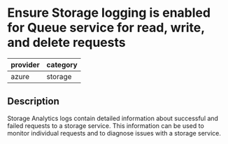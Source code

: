 # Ensure Storage logging is enabled for Queue service for read, write, and delete requests

provider | category
--- | ---
azure | storage

## Description
Storage Analytics logs contain detailed information about successful and failed requests to a storage service. This information can be used to monitor individual requests and to diagnose issues with a storage service.
